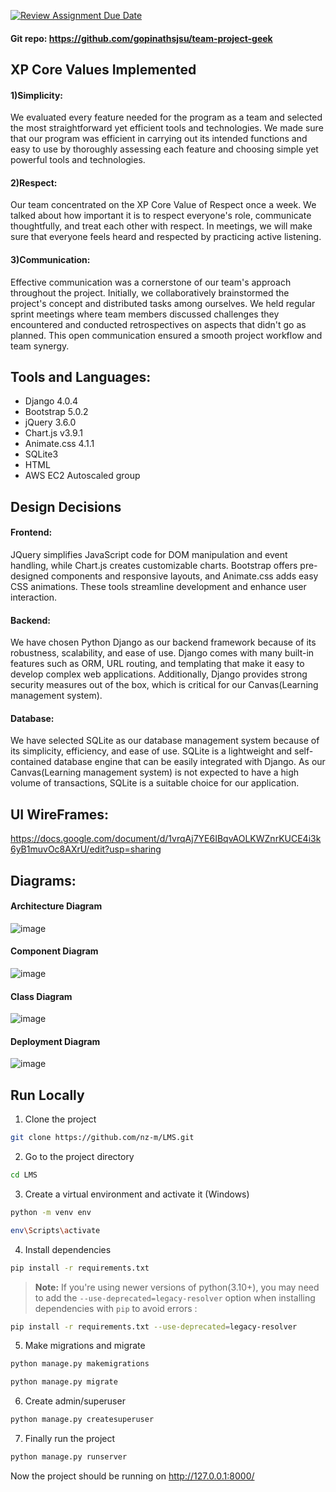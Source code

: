 [![Review Assignment Due Date](https://classroom.github.com/assets/deadline-readme-button-24ddc0f5d75046c5622901739e7c5dd533143b0c8e959d652212380cedb1ea36.svg)](https://classroom.github.com/a/x4EMAJ3T)


#### Git repo: https://github.com/gopinathsjsu/team-project-geek

## XP Core Values Implemented
#### 1)Simplicity:  
We evaluated every feature needed for the program as a team and selected the most straightforward yet efficient tools and technologies.
We made sure that our program was efficient in carrying out its intended functions and easy to use by thoroughly assessing each feature and choosing simple yet powerful tools and technologies.   

#### 2)Respect:   
Our team concentrated on the XP Core Value of Respect once a week. We talked about how important it is to respect everyone's role, communicate thoughtfully, and treat each other with respect.
In meetings, we will make sure that everyone feels heard and respected by practicing active listening.

#### 3)Communication:   
Effective communication was a cornerstone of our team's approach throughout the project. Initially, we collaboratively brainstormed the project's concept and distributed tasks among ourselves. We held regular sprint meetings where team members discussed challenges they encountered and conducted retrospectives on aspects that didn't go as planned. This open communication ensured a smooth project workflow and team synergy.

## Tools and Languages:
- Django 4.0.4
- Bootstrap 5.0.2
- jQuery 3.6.0
- Chart.js v3.9.1
- Animate.css 4.1.1
- SQLite3
- HTML
- AWS EC2 Autoscaled group

## Design Decisions
#### Frontend:
JQuery simplifies JavaScript code for DOM manipulation and event handling, while Chart.js creates customizable charts. Bootstrap offers pre-designed components and responsive layouts, and Animate.css adds easy CSS animations. These tools streamline development and enhance user interaction.
#### Backend:
We have chosen Python Django as our backend framework because of its robustness, scalability, and ease of use. Django comes with many built-in features such as ORM, URL routing, and templating that make it easy to develop complex web applications. Additionally, Django provides strong security measures out of the box, which is critical for our Canvas(Learning management system).

#### Database: 
We have selected SQLite as our database management system because of its simplicity, efficiency, and ease of use. SQLite is a lightweight and self-contained database engine that can be easily integrated with Django. As our Canvas(Learning management system) is not expected to have a high volume of transactions, SQLite is a suitable choice for our application.

## UI WireFrames:
https://docs.google.com/document/d/1vrqAj7YE6IBqvAOLKWZnrKUCE4i3k6yB1muvOc8AXrU/edit?usp=sharing

## Diagrams:
#### Architecture Diagram

![image](https://github.com/gopinathsjsu/team-project-geek/assets/64256985/142ee312-2d08-41f9-9a60-f039825310fd)


#### Component Diagram
![image](https://github.com/gopinathsjsu/team-project-geek/assets/64256985/7760dc11-3737-4e35-93e4-d89d88385955)


#### Class Diagram
![image](https://github.com/gopinathsjsu/team-project-geek/assets/64256985/936704fa-5293-423c-b62d-f613a4e7f471)




#### Deployment Diagram
![image](https://github.com/gopinathsjsu/team-project-geek/assets/64256985/0b1127ca-a590-47eb-8017-e5d7fb5a920c)


## Run Locally

1. Clone the project

```bash
git clone https://github.com/nz-m/LMS.git
```

2. Go to the project directory

```bash
cd LMS
```

3. Create a virtual environment and activate it (Windows)

```bash
python -m venv env
```

```bash
env\Scripts\activate
```

4. Install dependencies

```bash
pip install -r requirements.txt
```

> **Note:** If you're using newer versions of python(3.10+), you may need to add the `--use-deprecated=legacy-resolver` option when installing dependencies with `pip` to avoid errors :

```bash
pip install -r requirements.txt --use-deprecated=legacy-resolver
```

5. Make migrations and migrate

```bash
python manage.py makemigrations
```

```bash
python manage.py migrate
```

6. Create admin/superuser

```bash
python manage.py createsuperuser
```

7. Finally run the project

```bash
python manage.py runserver
```

Now the project should be running on http://127.0.0.1:8000/
